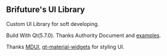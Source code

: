 ## Brifuture's UI Library

Custom UI Library for soft developing.

Build With Qt(5.7.0). Thanks Authority Document and [examples](https://doc.qt.io/qt-5/stylesheet-examples.html).

Thanks [MDUI](https://www.mdui.org), [qt-material-widgets](https://github.com/laserpants/qt-material-widgets.git) for styling UI.

